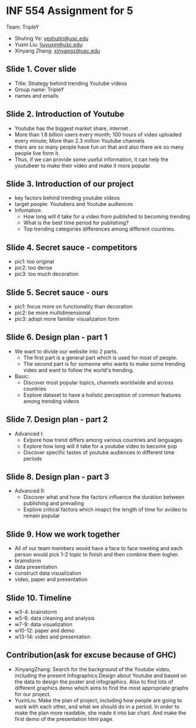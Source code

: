 # INF 554 Assignment for 5

Team: TripleY 
- Shuting Ye: yeshutin@usc.edu
- Yuxin Liu: liuyuxin@usc.edu
- Xinyang Zhang: xinyangz@usc.edu

## Slide 1. Cover slide
 - Title: Strategy behind trending Youtube videos
 - Group name: TripleY
 - names and emails

## Slide 2. Introduction of Youtube
 - Youtube has the biggest market share, internet . 
 - More than 1.8 billion users every month; 100 hours of video uploaded every minute; More than 2.3 million Youtube channels
 - there are so many people have fun on that and also there are so many people live form it. 
 - Thus, if we can provide some useful information, it can help the youtubeer to make their video and make it more popular.  

## Slide 3. Introduction of our project
 - key factors behind trending youtube videos
 - target people: Youtubers and Youtube audiences
 - Infomation:
    - How long will it take for a video from published to becoming trending
    - What is the best time period for publishing?
    - Top trending categories differences among different countries.

## Slide 4. Secret sauce - competitors
 - pic1: too original
 - pic2: too dense
 - pic3: too much decoration

## Slide 5. Secret sauce - ours
 - pic1: focus more on functionality than decoration
 - pic2: be more multidimensional
 - pic3: adopt more familiar visualization form

## Slide 6. Design plan - part 1
 - We want to divide our website into 2 parts. 
    - The first part is a general part which is used for most of people.
    - The second part is for someone who wants to make some trending video and want to follow the world's trending.
 - Basic:
    - Discover most popular topics, channels worldwide and across countries 
    - Explore dataset to have a holistic perception of common features among trending videos

## Slide 7. Design plan - part 2
 - Advanced I:
    - Exlpore how trend differs among various countries and languages
    - Explore how long will it take for a youtube video to become pop
    - Discover specific tastes of youtube audiences in different time periods 

## Slide 8. Design plan - part 3
 - Advanced II:
    - Discover what and how the factors influence the duration between publishing and prevailing
    - Explore critical factors which imapct the length of time for avideo to remain popular

## Slide 9. How we work together
 - All of our team members would have a face to face meeting and each person would pick 1-2 topic to finish and then combine them togher.
 - brainstorm
 - data presentation
 - construct data visualization
 - video, paper and presentation

## Slide 10. Timeline
 - w3-4: brainstorm
 - w5-6: data cleaning and analysis
 - w7-9: data visualization
 - w10-12: paper and demo
 - w13-14: video and presentation
 
 ## Contribution(ask for excuse because of GHC)
 - XinyangZhang: Search for the background of the Youtube video, including the present Infographics Design about Youtube and based on the data to design the poster and infographics. Also to find lots of different graphics demo which aims to find the most appropriate graphs for our project.
- YuxinLiu: Make the plan of project, including how people are going to work with each other, and what we should do in a period. In order to make the plan more readable, she made it into bar chart. And make the first demo of the presentation html page.

